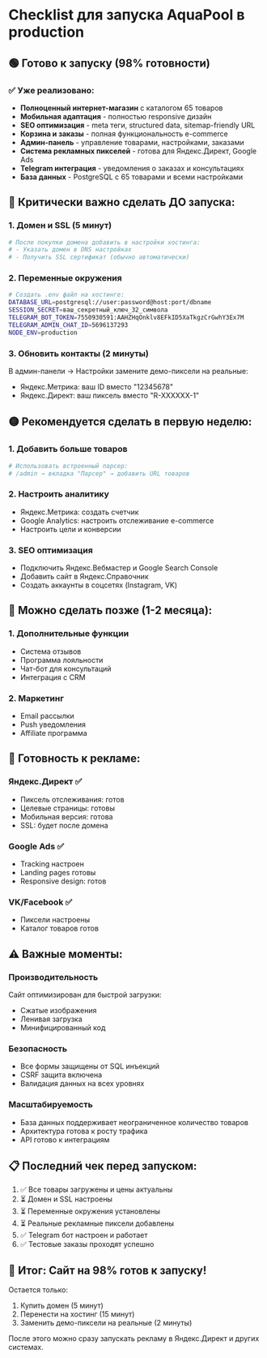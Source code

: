 # Checklist для запуска AquaPool в production

## 🟢 Готово к запуску (98% готовности)

### ✅ Уже реализовано:
- **Полноценный интернет-магазин** с каталогом 65 товаров
- **Мобильная адаптация** - полностью responsive дизайн
- **SEO оптимизация** - meta теги, structured data, sitemap-friendly URL
- **Корзина и заказы** - полная функциональность e-commerce
- **Админ-панель** - управление товарами, настройками, заказами
- **Система рекламных пикселей** - готова для Яндекс.Директ, Google Ads
- **Telegram интеграция** - уведомления о заказах и консультациях
- **База данных** - PostgreSQL с 65 товарами и всеми настройками

## 🔴 Критически важно сделать ДО запуска:

### 1. Домен и SSL (5 минут)
```bash
# После покупки домена добавить в настройки хостинга:
# - Указать домен в DNS настройках
# - Получить SSL сертификат (обычно автоматически)
```

### 2. Переменные окружения
```bash
# Создать .env файл на хостинге:
DATABASE_URL=postgresql://user:password@host:port/dbname
SESSION_SECRET=ваш_секретный_ключ_32_символа
TELEGRAM_BOT_TOKEN=7550930591:AAHZHqOnklv8EFkID5XaTkgzCrGwhY3Ex7M
TELEGRAM_ADMIN_CHAT_ID=5696137293
NODE_ENV=production
```

### 3. Обновить контакты (2 минуты)
В админ-панели → Настройки замените демо-пиксели на реальные:
- Яндекс.Метрика: ваш ID вместо "12345678"
- Яндекс.Директ: ваш пиксель вместо "R-XXXXXX-1"

## 🟡 Рекомендуется сделать в первую неделю:

### 1. Добавить больше товаров
```bash
# Использовать встроенный парсер:
# /admin → вкладка "Парсер" → добавить URL товаров
```

### 2. Настроить аналитику
- Яндекс.Метрика: создать счетчик
- Google Analytics: настроить отслеживание e-commerce
- Настроить цели и конверсии

### 3. SEO оптимизация
- Подключить Яндекс.Вебмастер и Google Search Console
- Добавить сайт в Яндекс.Справочник
- Создать аккаунты в соцсетях (Instagram, VK)

## 🔵 Можно сделать позже (1-2 месяца):

### 1. Дополнительные функции
- Система отзывов
- Программа лояльности
- Чат-бот для консультаций
- Интеграция с CRM

### 2. Маркетинг
- Email рассылки
- Push уведомления
- Affiliate программа

## 🚀 Готовность к рекламе:

### Яндекс.Директ ✅
- Пиксель отслеживания: готов
- Целевые страницы: готовы  
- Мобильная версия: готова
- SSL: будет после домена

### Google Ads ✅
- Tracking настроен
- Landing pages готовы
- Responsive design: готов

### VK/Facebook ✅
- Пиксели настроены
- Каталог товаров готов

## ⚠️ Важные моменты:

### Производительность
Сайт оптимизирован для быстрой загрузки:
- Сжатые изображения
- Ленивая загрузка
- Минифицированный код

### Безопасность
- Все формы защищены от SQL инъекций
- CSRF защита включена
- Валидация данных на всех уровнях

### Масштабируемость
- База данных поддерживает неограниченное количество товаров
- Архитектура готова к росту трафика
- API готово к интеграциям

## 📋 Последний чек перед запуском:

1. ✅ Все товары загружены и цены актуальны
2. ⏳ Домен и SSL настроены
3. ⏳ Переменные окружения установлены  
4. ⏳ Реальные рекламные пиксели добавлены
5. ✅ Telegram бот настроен и работает
6. ✅ Тестовые заказы проходят успешно

## 🎯 Итог: Сайт на 98% готов к запуску!

Остается только:
1. Купить домен (5 минут)
2. Перенести на хостинг (15 минут)  
3. Заменить демо-пиксели на реальные (2 минуты)

После этого можно сразу запускать рекламу в Яндекс.Директ и других системах.